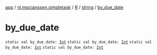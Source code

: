 [app](../../../index.md) / [nl.mpcjanssen.simpletask](../../index.md) / [R](../index.md) / [string](index.md) / [by_due_date](.)

# by_due_date

`static val by_due_date: `[`Int`](https://kotlinlang.org/api/latest/jvm/stdlib/kotlin/-int/index.html)
`static val by_due_date: `[`Int`](https://kotlinlang.org/api/latest/jvm/stdlib/kotlin/-int/index.html)
`static val by_due_date: `[`Int`](https://kotlinlang.org/api/latest/jvm/stdlib/kotlin/-int/index.html)
`static val by_due_date: `[`Int`](https://kotlinlang.org/api/latest/jvm/stdlib/kotlin/-int/index.html)
